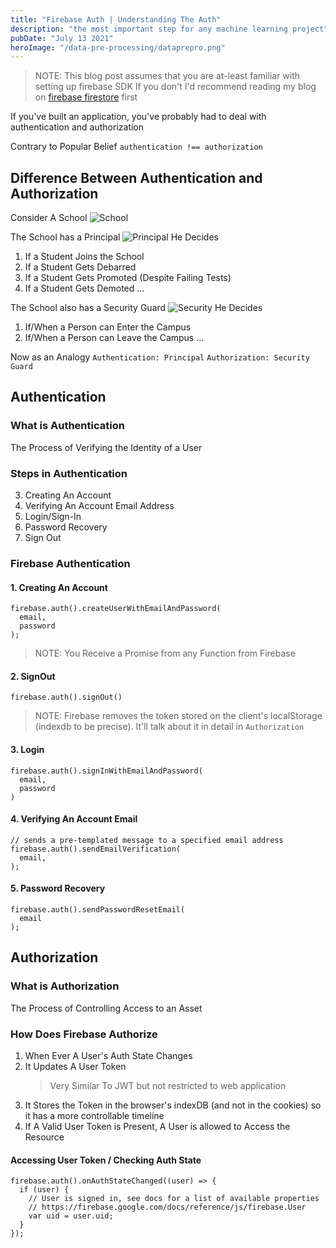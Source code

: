 ```yaml
---
title: "Firebase Auth | Understanding The Auth"
description: "the most important step for any machine learning project"
pubDate: "July 13 2021"
heroImage: "/data-pre-processing/dataprepro.png"
---
```


> NOTE: This blog post assumes that you are at-least familiar with setting up firebase SDK
> If you don't I'd recommend reading my blog on [firebase firestore](https://dev.to/lucidmach/the-20-firebase-that-ll-do-80-of-the-task-a-firestore-cheatsheet-304p) first

If you've built an application, you've probably had to deal with authentication and authorization

Contrary to Popular Belief
`authentication !== authorization`

## Difference Between Authentication and Authorization

Consider A School
![School](http://www.pngall.com/wp-content/uploads/2018/04/School-PNG-Pic.png)

The School has a Principal
![Principal](https://image.flaticon.com/icons/png/512/1999/1999321.png)
He Decides

1. If a Student Joins the School
2. If a Student Gets Debarred
3. If a Student Gets Promoted (Despite Failing Tests)
4. If a Student Gets Demoted
   ...

The School also has a Security Guard
![Security](https://image.flaticon.com/icons/png/512/2124/2124268.png)
He Decides

1. If/When a Person can Enter the Campus
2. If/When a Person can Leave the Campus
   ...

Now as an Analogy
`Authentication: Principal`
`Authorization: Security Guard`

## Authentication

### What is Authentication

The Process of Verifying the Identity of a User

### Steps in Authentication

3. Creating An Account
4. Verifying An Account Email Address
5. Login/Sign-In
6. Password Recovery
7. Sign Out

### Firebase Authentication

#### 1. Creating An Account

```
firebase.auth().createUserWithEmailAndPassword(
  email,
  password
);
```

> NOTE: You Receive a Promise from any Function from Firebase

#### 2. SignOut

```
firebase.auth().signOut()
```

> NOTE: Firebase removes the token stored on the client's localStorage (indexdb to be precise). It'll talk about it in detail in `Authorization`

#### 3. Login

```
firebase.auth().signInWithEmailAndPassword(
  email,
  password
)
```

#### 4. Verifying An Account Email

```
// sends a pre-templated message to a specified email address
firebase.auth().sendEmailVerification(
  email,
);
```

#### 5. Password Recovery

```
firebase.auth().sendPasswordResetEmail(
  email
);
```

## Authorization

### What is Authorization

The Process of Controlling Access to an Asset

### How Does Firebase Authorize

1. When Ever A User's Auth State Changes
1. It Updates A User Token
   > Very Similar To JWT but not restricted to web application
1. It Stores the Token in the browser's indexDB (and not in the cookies) so it has a more controllable timeline
1. If A Valid User Token is Present, A User is allowed to Access the Resource

#### Accessing User Token / Checking Auth State

```
firebase.auth().onAuthStateChanged((user) => {
  if (user) {
    // User is signed in, see docs for a list of available properties
    // https://firebase.google.com/docs/reference/js/firebase.User
    var uid = user.uid;
  }
});
```

